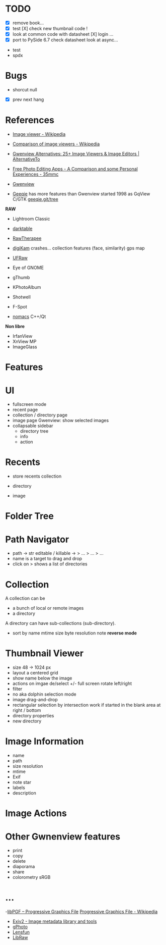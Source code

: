 # TODO

- [X] remove book...
- [X] test
  [X] check new thumbnail code !
- [X] look at common code with datasheet
  [X] login ...
- [X] port to PySide 6.7
  check datasheet
  look at async...
- test
- spdx

# Bugs

- shorcut null
- [X] prev next hang

# References

- [Image viewer - Wikipedia](https://en.wikipedia.org/wiki/Image_viewer)
- [Comparison of image viewers - Wikipedia](https://en.wikipedia.org/wiki/Comparison_of_image_viewers)
- [Gwenview Alternatives: 25+ Image Viewers & Image Editors | AlternativeTo](https://alternativeto.net/software/gwenview/)
- [Free Photo Editing Apps - A Comparison and some Personal Experiences - 35mmc](https://www.35mmc.com/26/07/2023/free-photo-editing-apps-a-comparison-and-some-personal-experiences)


- [Gwenview](https://apps.kde.org/fr/gwenview)
- [Geeqie](https://www.geeqie.org)
  has more features than Gwenview
  started 1998 as GqView
  C/GTK
  [geeqie.git/tree](http://geeqie.org/cgi-bin/gitweb.cgi?p=geeqie.git;a=tree)

**RAW**
- Lightroom Classic
- [darktable](https://www.darktable.org)
- [RawTherapee](https://www.rawtherapee.com)
- [digiKam](https://www.digikam.org)
  crashes...
  collection features (face, similarity)
  gps map
- [UFRaw](https://ufraw.sourceforge.net)

- Eye of GNOME
- gThumb
- KPhotoAlbum
- Shotwell
- F-Spot
- [nomacs](https://nomacs.org)
  C++/Qt

**Non libre**
- IrfanView
- XnView MP
- ImageGlass

# Features

# UI

- fullscreen mode
- recent page
- collection / directory page
- image page
  Gwenview: show selected images
- collapsable sidebar
  - directory tree
  - info
  - action

# Recents

- store recents collection

- directory
- image

# Folder Tree

# Path Navigator

- path
  -> str editable / killable
  -> > ... > ... > ...
- name is a target to drag and drop
- click on > shows a list of directories

# Collection

A collection can be
- a bunch of local or remote images
- a directory

A directory can have sub-collections (sub-directory).

- sort by
  name
  mtime
  size byte
  resolution
  note
  **reverse mode**

# Thumbnail Viewer

- size 48 -> 1024 px
- layout a centered grid
- show name below the image
- actions on imgae
  de/select +/-
  full screen
  rotate left/right
- filter
- no aka dolphin selection mode
- image drag-and-drop
- rectangular selection by intersection
  work if started in the blank area at right / bottom
- directory properties
- new directory

# Image Information

- name
- path
- size resolution
- mtime
- Exif
- note star
- labels
- description

# Image Actions

# Other Gwnenview features

- print
- copy
- delete
- diaporama
- share
- colorometry sRGB

# ...

-[libPGF – Progressive Graphics File](https://libpgf.or/)
 [Progressive Graphics File - Wikipedia](https://en.wikipedia.org/wiki/Progressive_Graphics_File)
- [Exiv2 - Image metadata library and tools](https://exiv2.org)
- [gPhoto](http://www.gphoto.org)
- [Lensfun](https://lensfun.github.io)
- [LibRaw](https://www.libraw.org)
